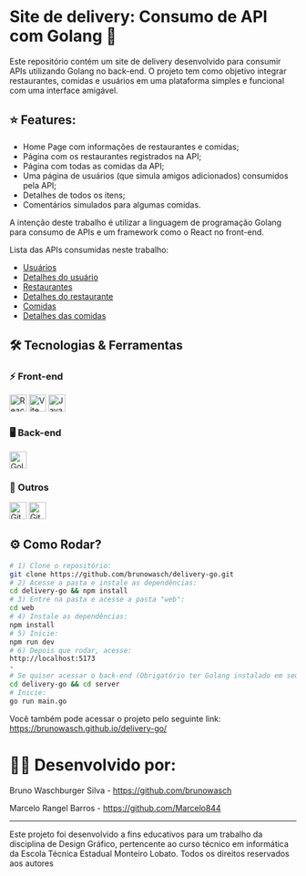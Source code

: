 # Site de delivery: Consumo de API com Golang 🍕

Este repositório contém um site de delivery desenvolvido para consumir APIs utilizando Golang no back-end. O projeto tem como objetivo integrar restaurantes, comidas e usuários em uma plataforma simples e funcional com uma interface amigável.

## ⭐ Features:
- Home Page com informações de restaurantes e comidas;
- Página com os restaurantes registrados na API;
- Página com todas as comidas da API;
- Uma página de usuários (que simula amigos adicionados) consumidos pela API;
- Detalhes de todos os itens;
- Comentários simulados para algumas comidas.

A intenção deste trabalho é utilizar a linguagem de programação Golang para consumo de APIs e um framework como o React no front-end.

Lista das APIs consumidas neste trabalho:
- [Usuários](https://apifakedelivery.vercel.app/users)
- [Detalhes do usuário](https://apifakedelivery.vercel.app/users/1)
- [Restaurantes](https://apifakedelivery.vercel.app/restaurants)
- [Detalhes do restaurante](https://apifakedelivery.vercel.app/restaurants/1)
- [Comidas](https://apifakedelivery.vercel.app/foods)
- [Detalhes das comidas](https://apifakedelivery.vercel.app/foods/1)

## 🛠️ Tecnologias & Ferramentas
<h3>⚡ Front-end</h3>
<p>
  <img alt="React" title="React" width="30px" src="https://cdn.jsdelivr.net/gh/devicons/devicon/icons/react/react-original.svg"/>
  <img alt="Vite" title="Vite" width="30px" src="https://cdn.jsdelivr.net/gh/devicons/devicon/icons/vite/vite-original.svg"/>
  <img alt="JavaScript" title="JavaScript" width="30px" src="https://cdn.jsdelivr.net/gh/devicons/devicon/icons/javascript/javascript-original.svg"/>
</p>

<h3>🖥️ Back-end</h3>
<p>
  <img alt="Golang" title="Golang" width="30px" src="https://cdn.jsdelivr.net/gh/devicons/devicon/icons/go/go-original.svg"/>
</p>

<h3>🔧 Outros</h3>
<p>
  <img alt="Git" title="Git" width="30px" src="https://cdn.jsdelivr.net/gh/devicons/devicon/icons/git/git-original.svg"/>
  <img alt="GitHub" title="GitHub" width="30px" src="https://cdn.jsdelivr.net/gh/devicons/devicon/icons/github/github-original.svg"/>
</p>

## ⚙️ Como Rodar?
``` bash
# 1) Clone o repositório:
git clone https://github.com/brunowasch/delivery-go.git
# 2) Acesse a pasta e instale as dependências:
cd delivery-go && npm install
# 3) Entre na pasta e acesse a pasta "web":
cd web
# 4) Instale as dependências:
npm install
# 5) Inicie:
npm run dev
# 6) Depois que rodar, acesse:
http://localhost:5173
-
# Se quiser acessar o back-end (Obrigatório ter Golang instalado em seu dispositivo):
cd delivery-go && cd server
# Inicie:
go run main.go
```
Você também pode acessar o projeto pelo seguinte link:
https://brunowasch.github.io/delivery-go/

# 👨‍💻 Desenvolvido por:
Bruno Waschburger Silva - https://github.com/brunowasch

Marcelo Rangel Barros - https://github.com/Marcelo844

---

Este projeto foi desenvolvido a fins educativos para um trabalho da disciplina de Design Gráfico, pertencente ao curso técnico em informática da Escola Técnica Estadual Monteiro Lobato. Todos os direitos reservados aos autores

